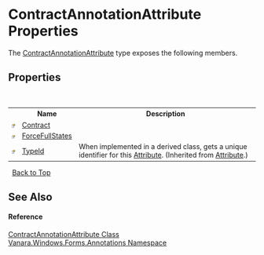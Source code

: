 # ContractAnnotationAttribute Properties
 

The <a href="fc7fc6e1-af8b-4ee5-9053-99e47d5ab884">ContractAnnotationAttribute</a> type exposes the following members.


## Properties
&nbsp;<table><tr><th></th><th>Name</th><th>Description</th></tr><tr><td>![Public property](media/pubproperty.gif "Public property")</td><td><a href="f8f4543f-b77f-651f-417c-407c6fcd44ba">Contract</a></td><td /></tr><tr><td>![Public property](media/pubproperty.gif "Public property")</td><td><a href="6dfca539-0953-cc6d-af9b-83621697fa1e">ForceFullStates</a></td><td /></tr><tr><td>![Public property](media/pubproperty.gif "Public property")</td><td><a href="http://msdn2.microsoft.com/en-us/library/sa1bf03e" target="_blank">TypeId</a></td><td>
When implemented in a derived class, gets a unique identifier for this <a href="http://msdn2.microsoft.com/en-us/library/e8kc3626" target="_blank">Attribute</a>.
 (Inherited from <a href="http://msdn2.microsoft.com/en-us/library/e8kc3626" target="_blank">Attribute</a>.)</td></tr></table>&nbsp;
<a href="#contractannotationattribute-properties">Back to Top</a>

## See Also


#### Reference
<a href="fc7fc6e1-af8b-4ee5-9053-99e47d5ab884">ContractAnnotationAttribute Class</a><br /><a href="600255aa-5477-7018-00f3-14fce5adebc9">Vanara.Windows.Forms.Annotations Namespace</a><br />